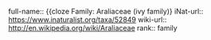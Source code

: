 full-name:: {{cloze Family: Araliaceae (ivy family)}
iNat-url:: https://www.inaturalist.org/taxa/52849
wiki-url:: http://en.wikipedia.org/wiki/Araliaceae
rank:: family